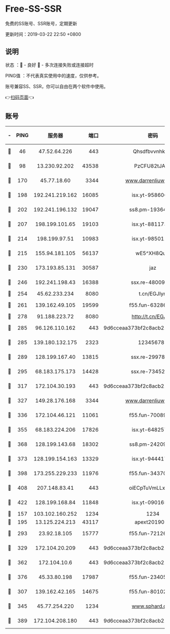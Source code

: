 # Free-SS-SSR

免费的SS账号、SSR账号，定期更新

更新时间：2019-03-22 22:50 +0800

## 说明

状态     ：🙂 - 良好 🙁 - 多次连接失败或连接超时

PING值   ：不代表真实使用中的速度，仅供参考。

账号兼容SS、SSR，你可以自由在两个软件中使用。

👉[扫码页面](https://liesauer.github.io/Free-SS-SSR/)👈

## 账号

|-|PING|服务器|端口|密码|加密方式|区域|
|:----:|:----:|:-----:|-----:|:----:|:----:|:----:|
|🙂|46|47.52.64.226|443|Qhsdfbvvnhkm1|aes-256-cfb|HK|
|🙂|98|13.230.92.202|43538|PzCFU82tJAdZ|aes-256-cfb|JP|
|🙂|170|45.77.18.60|3344|www.darrenliuwei.com|aes-256-cfb|JP|
|🙂|198|192.241.219.162|16085|isx.yt-95860657|aes-256-cfb|US|
|🙂|202|192.241.196.132|19047|ss8.pm-19364994|aes-256-cfb|US|
|🙂|207|198.199.101.65|19103|isx.yt-88117366|aes-256-cfb|US|
|🙂|214|198.199.97.51|10983|isx.yt-98501151|aes-256-cfb|US|
|🙂|215|155.94.181.105|56137|wE5^XH8Quw|aes-256-cfb|US|
|🙂|230|173.193.85.131|30587|jaz|aes-256-cfb|US|
|🙂|246|192.241.198.43|16388|ssx.re-48009112|aes-256-cfb|US|
|🙂|254|45.62.233.234|8080|t.cn/EGJIyrl|rc4-md5|CA|
|🙂|261|139.162.49.105|19599|f55.fun-63286751|aes-256-cfb|SG|
|🙂|278|91.188.223.72|8080|http://t.cn/EGJIyrl|rc4-md5|RU|
|🙂|285|96.126.110.162|443|9d6cceaa373bf2c8acb22e60b6a58be6|aes-256-cfb|US|
|🙂|285|139.180.132.175|2323|123456789|aes-256-cfb|SG|
|🙂|289|128.199.167.40|13815|ssx.re-29978832|aes-256-cfb|SG|
|🙂|295|68.183.175.173|14428|ssx.re-73452986|aes-256-cfb|US|
|🙂|317|172.104.30.193|443|9d6cceaa373bf2c8acb22e60b6a58be6|aes-256-cfb|US|
|🙂|327|149.28.176.168|3344|www.darrenliuwei.com|aes-256-cfb|AU|
|🙂|336|172.104.46.121|11061|f55.fun-70089612|aes-256-cfb|SG|
|🙂|355|68.183.224.206|17826|isx.yt-64825749|aes-256-cfb|SG|
|🙂|368|128.199.143.68|18302|ss8.pm-24209175|aes-256-cfb|SG|
|🙂|373|128.199.154.163|13329|isx.yt-94441732|aes-256-cfb|SG|
|🙂|398|173.255.229.233|11976|f55.fun-34370951|aes-256-cfb|US|
|🙂|408|207.148.83.41|443|oiECpTuVmLLxk4Ts|aes-256-cfb|AU|
|🙂|422|128.199.168.84|11848|isx.yt-09016510|aes-256-cfb|SG|
|🙂|157|103.102.160.252|1234|1234|rc4-md5|JP|
|🙂|195|13.125.224.213|43117|apext2019005|chacha20|KR|
|🙂|293|23.92.18.105|15777|f55.fun-72126030|aes-256-cfb|US|
|🙂|329|172.104.20.209|443|9d6cceaa373bf2c8acb22e60b6a58be6|aes-256-cfb|US|
|🙂|362|172.104.10.6|443|9d6cceaa373bf2c8acb22e60b6a58be6|aes-256-cfb|US|
|🙂|376|45.33.80.198|17987|f55.fun-23405054|aes-256-cfb|US|
|🙁|307|139.162.42.165|14675|f55.fun-80102385|aes-256-cfb|SG|
|🙁|345|45.77.254.220|1234|www.sphard.com|aes-256-cfb|SG|
|🙁|389|172.104.208.180|443|9d6cceaa373bf2c8acb22e60b6a58be6|aes-256-cfb|US|
